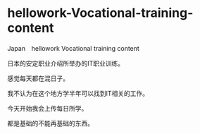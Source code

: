 # hellowork-Vocational-training-content

Japan　hellowork  Vocational training content

日本的安定职业介绍所举办的IT职业训练。

感觉每天都在混日子。

我不认为在这个地方学半年可以找到IT相关的工作。

今天开始我会上传每日所学。

都是基础的不能再基础的东西。
